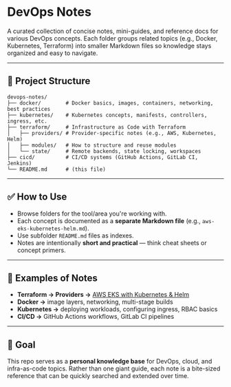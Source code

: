 # DevOps Notes

A curated collection of concise notes, mini-guides, and reference docs for various DevOps concepts. Each folder groups related topics (e.g., Docker, Kubernetes, Terraform) into smaller Markdown files so knowledge stays organized and easy to navigate.

---

## 📂 Project Structure

```
devops-notes/
├── docker/        # Docker basics, images, containers, networking, best practices
├── kubernetes/    # Kubernetes concepts, manifests, controllers, ingress, etc.
├── terraform/     # Infrastructure as Code with Terraform
│   ├── providers/ # Provider-specific notes (e.g., AWS, Kubernetes, Helm)
│   ├── modules/   # How to structure and reuse modules
│   └── state/     # Remote backends, state locking, workspaces
├── cicd/          # CI/CD systems (GitHub Actions, GitLab CI, Jenkins)
└── README.md      # (this file)
```

---

## ✅ How to Use

* Browse folders for the tool/area you're working with.
* Each concept is documented as a **separate Markdown file** (e.g., `aws-eks-kubernetes-helm.md`).
* Use subfolder `README.md` files as indexes.
* Notes are intentionally **short and practical** — think cheat sheets or concept primers.

---

## 📌 Examples of Notes

* **Terraform → Providers →** [AWS EKS with Kubernetes & Helm](terraform/providers/aws-eks-kubernetes-helm.md)
* **Docker →** image layers, networking, multi-stage builds
* **Kubernetes →** deploying workloads, configuring ingress, RBAC basics
* **CI/CD →** GitHub Actions workflows, GitLab CI pipelines

---

## 🎯 Goal

This repo serves as a **personal knowledge base** for DevOps, cloud, and infra-as-code topics. Rather than one giant guide, each note is a bite-sized reference that can be quickly searched and extended over time.
